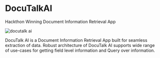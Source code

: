 # DocuTalkAI
Hackthon Winning Document Information Retrieval App

![docutalk ai](https://github.com/yeshrealstar/DocuTalkAI/assets/36561348/685c10d2-c0b4-470a-bc86-71e1b9bdbb68)


DocuTalk AI is a Document Information Retrieval App built for seamless extraction of data. Robust architecture of DocuTalk AI supports wide range of use-cases for getting field level information and Query over information.

